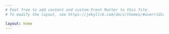```yaml
---
# Feel free to add content and custom Front Matter to this file.
# To modify the layout, see https://jekyllrb.com/docs/themes/#overriding-theme-defaults

layout: home
---
```


<html>
<head>
<style> 
body {
  background-image: url("{{site.baseurl}}/assets/images/maximberg.jpg");
}
</style>
</head>
<body>
    
</body>
</html>